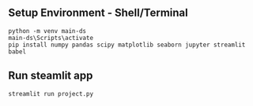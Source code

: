 ## Setup Environment - Shell/Terminal
```
python -m venv main-ds
main-ds\Scripts\activate
pip install numpy pandas scipy matplotlib seaborn jupyter streamlit babel
```

## Run steamlit app
```
streamlit run project.py
```